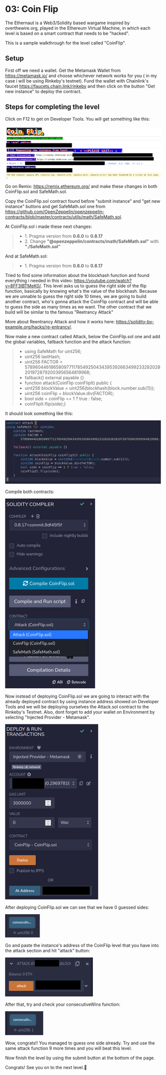# 03: Coin Flip

The Ethernaut is a Web3/Solidity based wargame inspired by overthewire.org, played in the Ethereum Virtual Machine, in which each level is based on a smart contract that needs to be "hacked".

This is a sample walkthrough for the level called "CoinFlip".

## Setup

First off we need a wallet. Get the Metamask Wallet from https://metamask.io/ and choose whichever network works for you ( in my case i will be using Rinkeby's testnet).
Fund the wallet with Chainlink's faucet https://faucets.chain.link/rinkeby and then click on the button "Get new instance" to deploy the contract.

## Steps for completing the level
Click on F12 to get on Developer Tools. You will get something like this:

<img src="./images/image1.png">

Go on Remix: https://remix.ethereum.org/ and make these changes in both CoinFlip.sol and SafeMath.sol. 

Copy the CoinFlip.sol contract found before "submit instance" and "get new instance" buttons and get SafeMath.sol one from https://github.com/OpenZeppelin/openzeppelin-contracts/blob/master/contracts/utils/math/SafeMath.sol.

At CoinFlip.sol i made these next changes:
>- <value> 1. Pragma version from **0.6.0** to **0.8.17** 
>- <value> 2. Change **"@openzeppelin/contracts/math/SafeMath.sol"** with **"./SafeMath.sol"**

And at SafeMath.sol:
>- <value> 1. Pragma version from **0.8.0** to **0.8.17**

Tried to find some information about the blockhash function and found everything i needed in this video: https://youtube.com/watch?v=8FF3IBTMeK0/. This level asks us to guess the right side of the flip function, basically by knowing what's the value of the blockhash. Because we are unnable to guess the right side 10 times, we are going to build another contract, who's gonna attack the CoinFlip contract and will be able to guess the side as many times as we want. The other contract that we build will be similar to the famous "Reetrancy Attack" 

More about Reentrancy Attack and how it works here: https://solidity-by-example.org/hacks/re-entrancy/.

Now make a new contract called Attack, below the CoinFlip.sol one and add the global variables, fallback function and the attack function:
>- <value> using SafeMath for uint256;
>- <value> uint256 lastHash;
>- <value> uint256 FACTOR = 57896044618658097711785492504343953926634992332820282019728792003956564819968;
>- <value> fallback() external payable {} 
>- <value> function attack(CoinFlip coinFlipIt) public {
>- <value> uint256 blockValue = uint256(blockhash(block.number.sub(1)));
>- <value> uint256 coinFlip = blockValue.div(FACTOR);
>- <value> bool side = coinFlip == 1 ? true : false;
>- <value> coinFlipIt.flip(side);}

It should look something like this:

<img src="./images/image2.png">

Compile both contracts:

<img src="./images/image3.png">

Now instead of deploying CoinFlip.sol we are going to interact with the already deployed contract by using instance address showed on Developer Tools and we will be deploying ourselves the Attack.sol contract to the Rinkeby's Testnet. Also, dont forget to add your wallet on Environment by selecting "Injected Provider - Metamask".

<img src="./images/image4.png">

After deploying CoinFlip.sol we can see that we have 0 guessed sides:

<img src="./images/image5.png">

Go and paste the instance's address of the CoinFlip level that you have into the attack section and hit "attack" button:

<img src="./images/image6.png">

After that, try and check your consecutiveWins function:

<img src="./images/image7.png">

Wow, congrats!! You managed to guess one side already. Try and use the same attack function 9 more times and you will beat this level. 

Now finish the level by using the submit button at the bottom of the page.

Congrats! See you on to the next level.:wave: